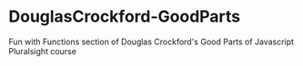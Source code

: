 # DouglasCrockford-GoodParts
Fun with Functions section of Douglas Crockford's Good Parts of Javascript Pluralsight course
